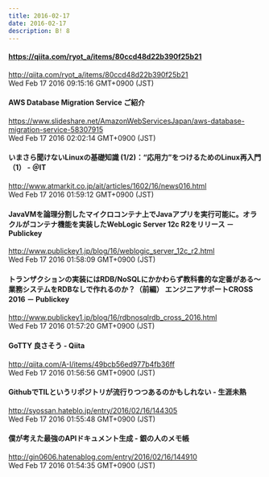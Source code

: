 ```yaml
---
title: 2016-02-17
date: 2016-02-17
description: B! 8
---
```


#### https://qiita.com/ryot_a/items/80ccd48d22b390f25b21
http://qiita.com/ryot_a/items/80ccd48d22b390f25b21<br>
Wed Feb 17 2016 09:15:16 GMT+0900 (JST)<br>


#### AWS Database Migration Service ご紹介
https://www.slideshare.net/AmazonWebServicesJapan/aws-database-migration-service-58307915<br>
Wed Feb 17 2016 02:02:14 GMT+0900 (JST)<br>


####  いまさら聞けないLinuxの基礎知識 (1/2)：“応用力”をつけるためのLinux再入門（1） - ＠IT
http://www.atmarkit.co.jp/ait/articles/1602/16/news016.html<br>
Wed Feb 17 2016 01:59:12 GMT+0900 (JST)<br>


#### JavaVMを論理分割したマイクロコンテナ上でJavaアプリを実行可能に。オラクルがコンテナ機能を実装したWebLogic Server 12c R2をリリース － Publickey
http://www.publickey1.jp/blog/16/weblogic_server_12c_r2.html<br>
Wed Feb 17 2016 01:58:09 GMT+0900 (JST)<br>


#### トランザクションの実装にはRDB/NoSQLにかかわらず教科書的な定番がある～業務システムをRDBなしで作れるのか？（前編） エンジニアサポートCROSS 2016 － Publickey
http://www.publickey1.jp/blog/16/rdbnosqlrdb_cross_2016.html<br>
Wed Feb 17 2016 01:57:20 GMT+0900 (JST)<br>


####  GoTTY 良さそう - Qiita
http://qiita.com/A-I/items/49bcb56ed977b4fb36ff<br>
Wed Feb 17 2016 01:56:56 GMT+0900 (JST)<br>


#### GithubでTILというリポジトリが流行りつつあるのかもしれない - 生涯未熟
http://syossan.hateblo.jp/entry/2016/02/16/144305<br>
Wed Feb 17 2016 01:55:48 GMT+0900 (JST)<br>


#### 僕が考えた最強のAPIドキュメント生成 - 銀の人のメモ帳
http://gin0606.hatenablog.com/entry/2016/02/16/144910<br>
Wed Feb 17 2016 01:54:35 GMT+0900 (JST)<br>


